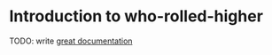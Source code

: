 # Introduction to who-rolled-higher

TODO: write [great documentation](http://jacobian.org/writing/what-to-write/)

